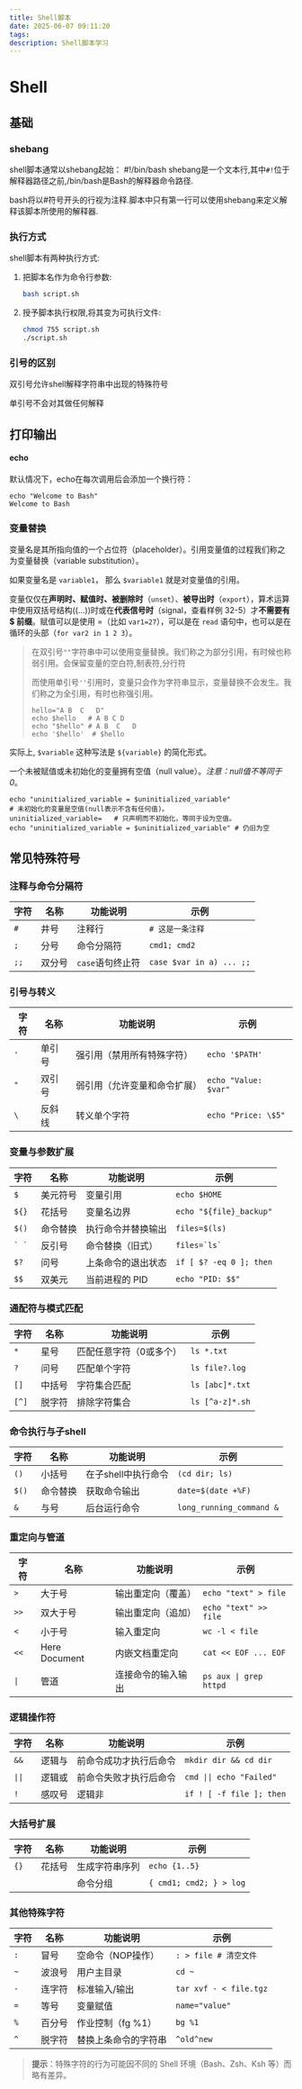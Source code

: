 ```yaml
---
title: Shell脚本
date: 2025-06-07 09:11:20
tags:
description: Shell脚本学习
---
```


# Shell

## 基础

### shebang

shell脚本通常以shebang起始：
#!/bin/bash
shebang是一个文本行,其中`#!`位于解释器路径之前,/bin/bash是Bash的解释器命令路径.

bash将以#符号开头的行视为注释.脚本中只有第一行可以使用shebang来定义解释该脚本所使用的解释器.

### 执行方式

shell脚本有两种执行方式:

1. 把脚本名作为命令行参数:
   ```bash
   bash script.sh
   ```

2. 授予脚本执行权限,将其变为可执行文件:
   ```bash
   chmod 755 script.sh
   ./script.sh
   ```

### 引号的区别

双引号允许shell解释字符串中出现的特殊符号

单引号不会对其做任何解释

## 打印输出

#### echo

默认情况下，echo在每次调用后会添加一个换行符：

```
echo "Welcome to Bash"
Welcome to Bash
```



### 变量替换

变量名是其所指向值的一个占位符（placeholder）。引用变量值的过程我们称之为变量替换（variable substitution）。

如果变量名是 `variable1`， 那么 `$variable1` 就是对变量值的引用。

变量仅仅在**声明时、赋值时、被删除时**（`unset`）、**被导出时**（`export`），算术运算中使用双括号结构((...))时或在**代表信号时**（signal，查看样例 32-5）才**不需要有 $ 前缀**。赋值可以是使用 =（比如 `var1=27`），可以是在 `read` 语句中，也可以是在循环的头部（`for var2 in 1 2 3`）。

> 在双引号`""`字符串中可以使用变量替换。我们称之为部分引用，有时候也称弱引用。会保留变量的空白符,制表符,分行符
>
> 而使用单引号`''`引用时，变量只会作为字符串显示，变量替换不会发生。我们称之为全引用，有时也称强引用。
>
> ```
> hello="A B  C   D"
> echo $hello   # A B C D
> echo "$hello" # A B  C   D
> echo '$hello'  # $hello
> ```

实际上, `$variable` 这种写法是 `${variable}` 的简化形式。

一个未被赋值或未初始化的变量拥有空值（null value）。*注意：null值不等同于0*。

```
echo "uninitialized_variable = $uninitialized_variable"
# 未初始化的变量是空值(null表示不含有任何值)。
uninitialized_variable=   # 只声明而不初始化，等同于设为空值。
echo "uninitialized_variable = $uninitialized_variable" # 仍旧为空
```



## 常见特殊符号

 ### 注释与命令分隔符

| 字符 | 名称   | 功能说明         | 示例                     |
| ---- | ------ | ---------------- | ------------------------ |
| `#`  | 井号   | 注释行           | `# 这是一条注释`         |
| `;`  | 分号   | 命令分隔符       | `cmd1; cmd2`             |
| `;;` | 双分号 | `case`语句终止符 | `case $var in a) ... ;;` |

### 引号与转义

| 字符 | 名称   | 功能说明                     | 示例                 |
| ---- | ------ | ---------------------------- | -------------------- |
| `'`  | 单引号 | 强引用（禁用所有特殊字符）   | `echo '$PATH'`       |
| `"`  | 双引号 | 弱引用（允许变量和命令扩展） | `echo "Value: $var"` |
| `\`  | 反斜线 | 转义单个字符                 | `echo "Price: \$5"`  |

### 变量与参数扩展

| 字符      | 名称     | 功能说明           | 示例                    |
| --------- | -------- | ------------------ | ----------------------- |
| `$`       | 美元符号 | 变量引用           | `echo $HOME`            |
| `${}`     | 花括号   | 变量名边界         | `echo "${file}_backup"` |
| `$()`     | 命令替换 | 执行命令并替换输出 | `files=$(ls)`           |
| `` ` ` `` | 反引号   | 命令替换（旧式）   | `` files=`ls` ``        |
| `$?`      | 问号     | 上条命令的退出状态 | `if [ $? -eq 0 ]; then` |
| `$$`      | 双美元   | 当前进程的 PID     | `echo "PID: $$"`        |

### 通配符与模式匹配

| 字符  | 名称   | 功能说明                | 示例            |
| ----- | ------ | ----------------------- | --------------- |
| `*`   | 星号   | 匹配任意字符（0或多个） | `ls *.txt`      |
| `?`   | 问号   | 匹配单个字符            | `ls file?.log`  |
| `[]`  | 中括号 | 字符集合匹配            | `ls [abc]*.txt` |
| `[^]` | 脱字符 | 排除字符集合            | `ls [^a-z]*.sh` |

### 命令执行与子shell

| 字符  | 名称     | 功能说明            | 示例                     |
| ----- | -------- | ------------------- | ------------------------ |
| `()`  | 小括号   | 在子shell中执行命令 | `(cd dir; ls)`           |
| `$()` | 命令替换 | 获取命令输出        | `date=$(date +%F)`       |
| `&`   | 与号     | 后台运行命令        | `long_running_command &` |

### 重定向与管道

| 字符 | 名称          | 功能说明           | 示例                   |
| ---- | ------------- | ------------------ | ---------------------- |
| `>`  | 大于号        | 输出重定向（覆盖） | `echo "text" > file`   |
| `>>` | 双大于号      | 输出重定向（追加） | `echo "text" >> file`  |
| `<`  | 小于号        | 输入重定向         | `wc -l < file`         |
| `<<` | Here Document | 内嵌文档重定向     | `cat << EOF ... EOF`   |
| `\|` | 管道          | 连接命令的输入输出 | `ps aux \| grep httpd` |

### 逻辑操作符

| 字符   | 名称   | 功能说明               | 示例                     |
| ------ | ------ | ---------------------- | ------------------------ |
| `&&`   | 逻辑与 | 前命令成功才执行后命令 | `mkdir dir && cd dir`    |
| `\|\|` | 逻辑或 | 前命令失败才执行后命令 | `cmd \|\| echo "Failed"` |
| `!`    | 感叹号 | 逻辑非                 | `if ! [ -f file ]; then` |

### 大括号扩展

| 字符 | 名称   | 功能说明       | 示例                    |
| ---- | ------ | -------------- | ----------------------- |
| `{}` | 花括号 | 生成字符串序列 | `echo {1..5}`           |
|      |        | 命令分组       | `{ cmd1; cmd2; } > log` |

### 其他特殊字符

| 字符 | 名称   | 功能说明             | 示例                   |
| ---- | ------ | -------------------- | ---------------------- |
| `:`  | 冒号   | 空命令（NOP操作）    | `: > file # 清空文件`  |
| `~`  | 波浪号 | 用户主目录           | `cd ~`                 |
| `-`  | 连字符 | 标准输入/输出        | `tar xvf - < file.tgz` |
| `= ` | 等号   | 变量赋值             | `name="value"`         |
| `%`  | 百分号 | 作业控制（fg %1）    | `bg %1`                |
| `^`  | 脱字符 | 替换上条命令的字符串 | `^old^new`             |

> **提示**：特殊字符的行为可能因不同的 Shell 环境（Bash、Zsh、Ksh 等）而略有差异。



